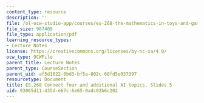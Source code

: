 ```yaml
---
content_type: resource
description: ''
file: /ol-ocw-studio-app/courses/es-268-the-mathematics-in-toys-and-games-spring-2010/93065d11435de67c6e650adc02b6c202_MITES_268S10_ses5_slides.pdf
file_size: 987409
file_type: application/pdf
learning_resource_types:
- Lecture Notes
license: https://creativecommons.org/licenses/by-nc-sa/4.0/
ocw_type: OCWFile
parent_title: Lecture Notes
parent_type: CourseSection
parent_uid: af5d1022-0bd3-bf5a-802c-68fd5e037397
resourcetype: Document
title: ES.268 Connect four and additional AI topics, Slides 5
uid: 93065d11-435d-e67c-6e65-0adc02b6c202
---
```

